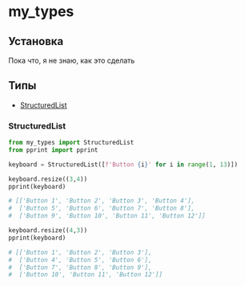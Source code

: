 # my_types

## Установка
Пока что, я не знаю, как это сделать

## Типы
* [StructuredList](https://github.com/Masynchin/my-types-python#StructuredList)

### StructuredList
```python
from my_types import StructuredList
from pprint import pprint

keyboard = StructuredList([f'Button {i}' for i in range(1, 13)])

keyboard.resize((3,4))
pprint(keyboard)

# [['Button 1', 'Button 2', 'Button 3', 'Button 4'],
#  ['Button 5', 'Button 6', 'Button 7', 'Button 8'],
#  ['Button 9', 'Button 10', 'Button 11', 'Button 12']]

keyboard.resize((4,3))
pprint(keyboard)

# [['Button 1', 'Button 2', 'Button 3'],
#  ['Button 4', 'Button 5', 'Button 6'],
#  ['Button 7', 'Button 8', 'Button 9'],
#  ['Button 10', 'Button 11', 'Button 12']]
```
